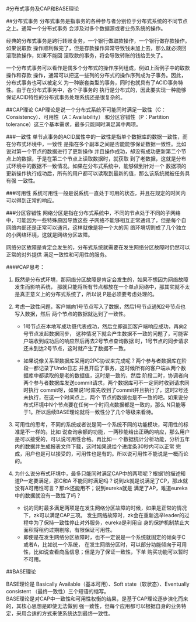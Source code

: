 #分布式事务及CAP和BASE理论

##分布式事务
分布式事务是指事务的各种参与者分别位于分布式系统的不同节点之上。通常一个分布式事务
会涉及对多个数据源或者业务系统的操作。  

经典的分布式事务是跨行转账业务，一个银行做取款操作，一个银行做存款操作。如果说取款
操作顺利做完了，但是存款操作异常导致钱未加上去，那么就必须回滚取款操作，如果不能回
滚取款的事务，将会导致转账的钱给丢失了。  

一个分布式事务可以看作是偶多个分布式的操作序列组成，例如上面例子中的取款操作和存款
操作，通常可以把这一些列的分布式的操作序列成为子事务。因此，分布式事务也可以被定义
为一种嵌套类型的事务，同时也就具有了ACID事务特性。由于在分布式事务中，各个子事务的
执行是分布式的，因此要实现一种能够保证ACID特性的分布式事务处理系统还是很复杂的。

##CAP理论
CAP理论是说一个分布式系统不可能同时满足一致性（C：Consistency）、可用性（A：Availability）
和分区容错性（P：Partition tolerance）这三个基本需求，最多只能同时满足其中两项。

###一致性
单节点事务的ACID属性中的一致性是指单个数据库的数据一致性，而在分布式环境中，一致性
是指在多个副本之间是否能能够保证数据一致性。比如说对第一个节点的数据进行了更新操作
并且操作成功，却没有成功更新第二个节点上的数据，于是在第二个节点上读取数据时，就获取
到了老数据，这就是分布式环境中的数据不一致情况。如果在分布式系统中，能够做到针对一个
数据项的更新操作执行成功后，所有的用户都可以读取到最新的值，那么该系统就被任务具有强
一致性。

###可用性
系统可用性一般是说系统一直处于可用的状态，并且在规定的时间内可以得到正常的响应。

###分区容错性
网络分区是指在分布式系统中，不同的节点处于不同的子网络中，可能因为一些特殊原因导致这些
子网络不能够相互正常通讯了，但是每个自网络内部还是正常可以通讯，这样就像是将一个大的网
络环境切割成了几个独立的小网络环境，这就是网络分区故障。  

网络分区故障是肯定会发生的，分布式系统就需要在发生网络分区故障时仍然可以正常的对外提供
满足一致性和可用性的服务。

####CAP思考：
1. 既然是分布式环境，那网络分区故障是肯定会发生的，如果不想因为网络故障发生而影响系统，
那就只能将所有节点都放在一个单点网络中，那其实就不太是真正意义上的分布式系统了，所以说
P是必须要考虑处理的。

2. 考虑一致性问题，客户端向1号节点写入了数据，然后1号节点通知2号节点也写入数据，然后
两个节点的数据就达到了一致性。
    - 1号节点在本地写成功既代表成功，然后立即返回客户端响应成功，再向2号节点发起数据同步，
    这种情况下就会产生数据不一致的问题了，可能客户端收到成功后的响应然后再去2号节点查询数据
    时，1号节点的同步请求还未到达2号节点，这时就产生了数据不一致。
    
    - 如果说像关系型数据库采用的2PC协议来完成呢？两个参与者数据库在阶段一都记录了Undo日志
    并且开启了事务，这时候所有的客户端从两个数据库中都读取的是老的数据值，这时是一致的，然后
    阶段二时，协调者向两个参与者数据库发送commit请求，两个数据库可不一定同时收到请求同时执行
    commit呀，如果说1号库先收到了commit并且执行了，这时2号还未执行，在这一个时间点上，两个
    节点的数据也是不一致的吧。如果说分布式环境中N个节点要在任何一个时间点数据都是一致的，那么
    N只能等于1。所以后续BASE理论就将一致性分了几个等级来看待。

3. 可用性的思考，不同的系统或者说是同一个系统不同的功能模块，可用性的标准是不一样的。比如
说查询余额的功能，一两秒能给出正确的响应，那么用户是可以接受的，可以说可用性合格。再比如一
个数据统计分析功能，分析五年内的数据并生成报表文件下载，这时如果说给个进度条30秒内可以正常
完成，用户也是可以接受的，可用性也是有的。所以说可用性不能说是一概而论的。

4. 为什么说分布式环境中，最多只能同时满足CAP中的两项呢？根据1的描述知道P一定要满足，那C和A
不能同时满足吗？说到zk就是说满足了CP，那zk就没有A可用性可言？那zk还能用不；说到eureka就是
满足了AP，难道eureka中的数据就没有一致性了吗？
    - 说的同时最多满足两项是在发生网络分区故障的时候，如果是正常的情况下，zk可以满足CAP三项。
    发生网络故障时，zk会在重新选举leader的过程中为了保持一致性停止对外服务，eureka是利用自
    身的保护机制禁止大面积将租约过期剔除，有限保证可用性。
    - 即使是在发生网络分区故障时，也不一定说是一个系统就固定的倾向于C或者A，比如说一个系统，
    在发生网络分区时，可以部分功能倾向于可用性，比如说查看商品信息；但是为了保证一致性，下单
    购买功能可以暂时不可用。
    
##BASE理论

BASE理论是 Basically Available（基本可用）、Soft state（软状态）、Eventually consistent
（最终一致性）三个短语的缩写。  
BASE理论是对CAP中一致性和可用性权衡的结果，是基于CAP理论逐步演化而来的，其核心思想是即使无法做到
强一致性，但每个应用都可以根据自身的业务特定，采用合适的方式来使系统达到最终一致性。

